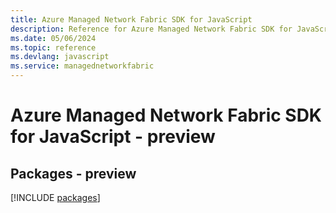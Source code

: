 ```yaml
---
title: Azure Managed Network Fabric SDK for JavaScript
description: Reference for Azure Managed Network Fabric SDK for JavaScript
ms.date: 05/06/2024
ms.topic: reference
ms.devlang: javascript
ms.service: managednetworkfabric
---
```

# Azure Managed Network Fabric SDK for JavaScript - preview
## Packages - preview
[!INCLUDE [packages](managed-network-fabric-index.md)]